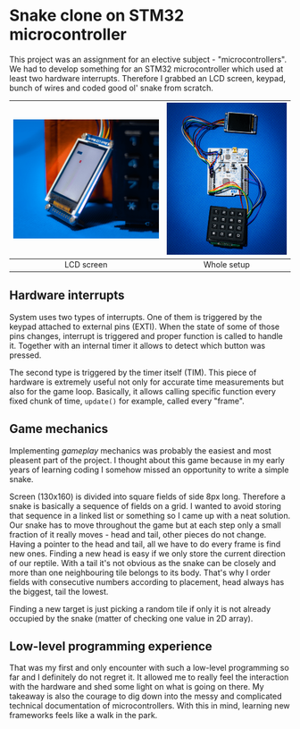 # Snake clone on STM32 microcontroller

This project was an assignment for an elective subject - "microcontrollers". We had to develop something for an STM32 microcontroller which used at least two hardware interrupts. Therefore I grabbed an LCD screen, keypad, bunch of wires and coded good ol' snake from scratch.

| ![](pics/snake.png)  |  ![](pics/snake2.png) |
|:---:|:---:|
| LCD screen | Whole setup |
## Hardware interrupts

System uses two types of interrupts. One of them is triggered by the keypad attached to external pins (EXTI). When the state of some of those pins changes, interrupt is triggered and proper function is called to handle it. Together with an internal timer it allows to detect which button was pressed.  

The second type is triggered by the timer itself (TIM). This piece of hardware is extremely useful not only for accurate time measurements but also for the game loop. Basically, it allows calling specific function every fixed chunk of time, ``update()`` for example, called every "frame".

## Game mechanics

Implementing *gameplay* mechanics was probably the easiest and most pleasent part of the project. I thought about this game because in my early years of learning coding I somehow missed an opportunity to write a simple snake.

Screen (130x160) is divided into square fields of side 8px long. Therefore a snake is basically a sequence of fields on a grid. I wanted to avoid storing that sequence in a linked list or something so I came up with a neat solution. Our snake has to move throughout the game but at each step only a small fraction of it really moves - head and tail, other pieces do not change. Having a pointer to the head and tail, all we have to do every frame is find new ones. Finding a new head is easy if we only store the current direction of our reptile. With a tail it's not obvious as the snake can be closely and more than one neighbouring tile belongs to its body. That's why I order fields with consecutive numbers according to placement, head always has the biggest, tail the lowest.

Finding a new target is just picking a random tile if only it is not already occupied by the snake (matter of checking one value in 2D array). 

## Low-level programming experience

That was my first and only encounter with such a low-level programming so far and I definitely do not regret it. It allowed me to really feel the interaction with the hardware and shed some light on what is going on there. My takeaway is also the courage to dig down into the messy and complicated technical documentation of microcontrollers. With this in mind, learning new frameworks feels like a walk in the park.

